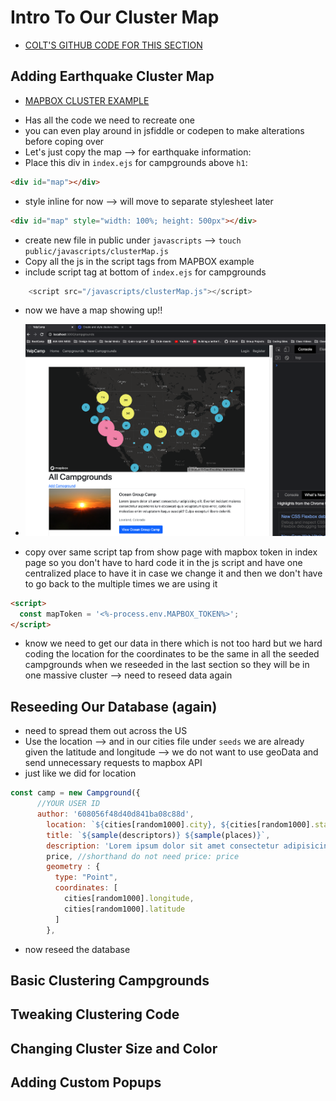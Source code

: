 # Intro To Our Cluster Map
* [COLT'S GITHUB CODE FOR THIS SECTION](https://github.com/Colt/YelpCamp/tree/def9ebf5577f064da85c6cc8b9c8aaa0004ae8b1)

## Adding Earthquake Cluster Map
* [MAPBOX CLUSTER EXAMPLE](https://docs.mapbox.com/mapbox-gl-js/example/cluster/)
- Has all the code we need to recreate one
- you can even play around in jsfiddle or codepen to make alterations before coping over
- Let's just copy the map --> for earthquake information:
- Place this div in `index.ejs` for campgrounds above `h1`:
```html
<div id="map"></div>
```
- style inline for now --> will move to separate stylesheet later
```html
<div id="map" style="width: 100%; height: 500px"></div>
```
- create new file in public under `javascripts` --> `touch public/javascripts/clusterMap.js`
- Copy all the js in the script tags from MAPBOX example
- include script tag at bottom of `index.ejs` for campgrounds
```js
    <script src="/javascripts/clusterMap.js"></script>
```
- now we have a map showing up!!
* ![Map in Index Page](assets/cluster1.png)
- copy over same script tap from show page with mapbox token in index page so you don't have to hard code it in the js script and have one centralized place to have it in case we change it and then we don't have to go back to the multiple times we are using it 
```html
<script>
  const mapToken = '<%-process.env.MAPBOX_TOKEN%>';
</script>
```
- know we need to get our data in there which is not too hard but we hard coding the location for the coordinates to be the same in all the seeded campgrounds when we reseeded in the last section so they will be in one massive cluster --> need to reseed data again

## Reseeding Our Database (again)
- need to spread them out across the US
- Use the location --> and in our cities file under `seeds` we are already given the latitude and longitude --> we do not want to use geoData and send unnecessary requests to mapbox API
- just like we did for location
```js
const camp = new Campground({
      //YOUR USER ID
      author: '608056f48d40d841ba08c88d',
        location: `${cities[random1000].city}, ${cities[random1000].state}`,
        title: `${sample(descriptors)} ${sample(places)}`, 
        description: 'Lorem ipsum dolor sit amet consectetur adipisicing elit. Eveniet incidunt maiores consectetur asperiores iure obcaecati quia voluptatum ipsa error, optio illo molestiae enim voluptatem itaque suscipit? Culpa excepturi libero deleniti.',
        price, //shorthand do not need price: price 
        geometry : { 
          type: "Point", 
          coordinates: [
            cities[random1000].longitude,
            cities[random1000].latitude
          ] 
        },
```
- now reseed the database

## Basic Clustering Campgrounds

## Tweaking Clustering Code

## Changing Cluster Size and Color

## Adding Custom Popups

